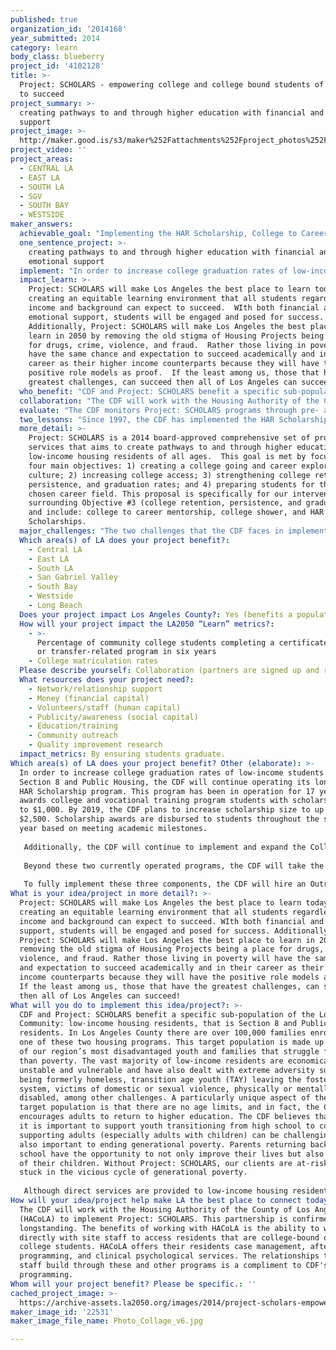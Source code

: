 ```yaml
---
published: true
organization_id: '2014168'
year_submitted: 2014
category: learn
body_class: blueberry
project_id: '4102128'
title: >-
  Project: SCHOLARS - empowering college and college bound students of all ages
  to succeed
project_summary: >-
  creating pathways to and through higher education with financial and emotional
  support
project_image: >-
  http://maker.good.is/s3/maker%252Fattachments%252Fproject_photos%252Fimages%252F22531%252Fdisplay%252FPhoto_Collage_v6.jpg=c570x385
project_video: ''
project_areas:
  - CENTRAL LA
  - EAST LA
  - SOUTH LA
  - SGV
  - SOUTH BAY
  - WESTSIDE
maker_answers:
  achievable_goal: "Implementing the HAR Scholarship, College to Career Mentorship, and College Showers in the next 12 months is an achievable goal as the CDF has developed needed infrastructure.  Both the HAR Scholarship and College to Career Mentorship programs are currently in operation.  \r\n\r\nThe HAR Scholarship application is made available for at minimum 3 months (usually January through April) and has an established application requiring submission of two letters of recommendations, a personal statement, list of extracurricular and community service (including employment/internship), and transcripts.  A review committee of 15 individuals reads and evaluates every applications.  The scores for each application is then averaged among all scores.  Our Review Committee is dedicated to carefully evaluating every application because as many are past scholarship awardees they understand the impact a scholarship can have financially and emotionally.\r\n\r\nThe College to Career Mentorship also has infrastructure built, including an application process.  As this is the initial year of operation, the program will continue to be fine-tuned and improved with training and other support.\r\n\r\nIf awarded, a new Outreach Coordinator will be hired to implement and grow the HAR Scholarship and College to Career Mentorship.  The Outreach Coordinator will also be responsible for developing the College Showers.  It will take creativity and hard work to develop this new program but is absolutely possible within three to six months.\r\n"
  one_sentence_project: >-
    creating pathways to and through higher education with financial and
    emotional support
  implement: "In order to increase college graduation rates of low-income students living in Section 8 and Public Housing, the CDF will continue operating its longstanding HAR Scholarship program.  This program has been in operation for 17 years and awards college and vocational training program students with scholarships up to $1,000.  By 2019, the CDF plans to increase scholarship size to up to $2,500.  Scholarship awards are disbursed to students throughout the school year based on meeting academic milestones. \r\n\r\nAdditionally, the CDF will continue to implement and expand the College to Career Mentorship program.  This program was launched in 2014 and matches college students of all ages with a mentor that is currently working in their field of interest.  The one-to-one relationship is meant to give students an opportunity to learn firsthand about their career field, build their network, and receive strategic career planning advice in a supportive environment.  Most mentors are first-generation college graduates that are eager to share their experiences with students.  Each mentor pair is expected to meet at least 4 times per year, including one mandatory job visit.\r\n\r\nBeyond these two currently operated programs, the CDF will take the baby shower model and start hosting College Showers.  These events will celebrate the milestone of attending college and prepare students with financial and emotional support needed.  Not only will students receive needed school supplies such as USB flash drives and extra-long bed sheets (for those living in dorms), but also with advice from college graduates.  Similar to baby shower, the College Shower will be family oriented and provide a launching pad for student achievement and a rare opportunity to celebrate this important milestone.\r\n\r\nTo fully implement these three components, the CDF will hire an Outreach Coordinator responsible for recruiting, outreaching, and creating a community for students and mentors.  In total, the Coordinator will have a case load of approximately 250 people include students, parents, and mentors.  \r\n"
  impact_learn: >-
    Project: SCHOLARS will make Los Angeles the best place to learn today by
    creating an equitable learning environment that all students regardless of
    income and background can expect to succeed.  WIth both financial and
    emotional support, students will be engaged and posed for success. 
    Additionally, Project: SCHOLARS will make Los Angeles the best place to
    learn in 2050 by removing the old stigma of Housing Projects being a place
    for drugs, crime, violence, and fraud.  Rather those living in poverty will
    have the same chance and expectation to succeed academically and in their
    career as their higher income counterparts because they will have the
    positive role models as proof.  If the least among us, those that have the
    greatest challenges, can succeed then all of Los Angeles can succeed!
  who_benefit: "CDF and Project: SCHOLARS benefit a specific sub-population of the Los Angeles Community: low-income housing residents, that is Section 8 and Public Housing residents.  In Los Angeles County there are over 100,000 families enrolled in one of these two housing programs. This target population is made up of some of our region’s most disadvantaged youth and families that struggle from more than poverty.  The vast majority of low-income residents are economically unstable and vulnerable and have also dealt with extreme adversity such as being formerly homeless, transition age youth (TAY) leaving the foster care system, victims of domestic or sexual violence, physically or mentally disabled, among other challenges.  A particularly unique aspect of the CDF’s target population is that there are no age limits, and in fact, the CDF encourages adults to return to higher education.  The CDF believes that while it is important to support youth transitioning from high school to college, supporting adults (especially adults with children) can be challenging but is also important to ending generational poverty.  Parents returning back to school have the opportunity to not only improve their lives but also the lives of their children. Without Project: SCHOLARS, our clients are at-risk of being stuck in the vicious cycle of generational poverty.\r\n\r\nAlthough direct services are provided to low-income housing residents, the ripple effects of Project: SCHOLARS goes well beyond the individual participant.  While the students receive the direct benefit of financial and emotional support as they persist through college, their family and the greater community gains a new positive role for educational excellence, perseverance, and resiliency as well.\r\n"
  collaboration: "The CDF will work with the Housing Authority of the County of Los Angeles (HACoLA) to implement Project: SCHOLARS. This partnership is confirmed and longstanding.  The benefits of working with HACoLA is the ability to work directly with site staff to access residents that are college-bound or current college students.  HACoLA offers their residents case management, afterschool programming, and clinical psychological services.  The relationships that their staff build through these and other programs is a compliment to CDF's programming.\r\n\r\n"
  evaluate: "The CDF monitors Project: SCHOLARS programs through pre- and post-assessments and surveys administered to all participants (students, mentors, etc).  These evaluative methods are used to track the following specific metrics: \r\n•\t50 students will be mentored by an employed or self-employed college graduate in their field (or related field) of study.  To evaluate the College to Career Mentorship, a pre- and post- assessment is administered to mentees that looks at self-confidence, self-perception, and connectedness to career field.  Both mentors and mentees will be surveyed to determine responsiveness and appropriateness of match and overall program satisfaction.  \r\n•\tAt least 18 students will receive a scholarship to attend a university, community college, or vocational training program.  HAR Scholarship awardees are evaluated annually to determine how the scholarship award was spent, if student graduated from college, their employment status, if student has moved out of subsidized housing, and to determine other unmet needs of student.  Once student has graduated from college, a survey is conducted every 5 years as a tracking mechanism through their career growth\r\n•\t500 people will participate in a College Shower, including  students and their family members.  Students will be tracked annually to determine whether they remained a student, graduated, took a break, or dropped out.  \r\n\r\nBy evaluating Project: SCHOLARS, the CDF hopes to determine student graduation rates, level of persistence, and speed of degree/certificate completion.  Additionally, CDF has a history of responsive programming based on participants needs and program evaluations is a major component of the evolution of its programs.\r\n"
  two_lessons: "Since 1997, the CDF has implemented the HAR Scholarship program annually.  Over this time more than $200,000 in scholarships were made, enabling over 200 students to attend an institute of higher education at a more affordable rate.  Under new leadership, in 2012 the CDF underwent an evaluation process of the HAR Scholarship program and subsequently a strategic planning process in 2013-14. The main lesson that resulted from the HAR Scholarship evaluation and which further informed the CDF’s strategic planning and program implementation is simple and one that we have all heard growing up: money can’t buy everything.\r\n\r\nEvaluation respondents repeatedly stated a need for mentorship, networking opportunities, career skills, and general assistance in preparing for the tumultuous transition from the so-called Housing Projects to the Ivory Towers of the higher education system.  Many students felt out of place in the foreign atmosphere of college among middle income peers.  Our scholarship awardees lamented their inability to talk with their parents, who are often monolingual with limited education, about their challenges or to ask for help.  \r\n\r\nThese first generation students are not only new to the college system but they are also often facing real financial and emotional challenges with family.  Crisis in the family, often related to health, is one of the biggest challenges that students face as they try to make a better life for themselves and their family.  Our survey of past awardees indicated that the majority of students that took of time from college were community college students that faced a severe family crisis such as a death in the family or hospitalized family member.  To keep the students enrolled and engaged in school, mentorship and support network is key.  \r\n"
  more_detail: >-
    Project: SCHOLARS is a 2014 board-approved comprehensive set of programs and
    services that aims to create pathways to and through higher education for
    low-income housing residents of all ages.  This goal is met by focusing on
    four main objectives: 1) creating a college going and career exploring
    culture; 2) increasing college access; 3) strengthening college retention,
    persistence, and graduation rates; and 4) preparing students for their
    chosen career field. This proposal is specifically for our interventions
    surrounding Objective #3 (college retention, persistence, and graduation)
    and include: college to career mentorship, college shower, and HAR
    Scholarships.
  major_challenges: "The two challenges that the CDF faces in implementing Project: SCHOLARS is outreaching Section 8 residents that are scattered throughout the County and live in market-rate housing.  Compared to Public Housing residents, who live in one community, the Section 8 residents are more difficult to engage.  We have had great success reaching out Section 8 participants by training staff of the Housing Authority of the County of Los Angeles (HACoLA) on CDF’s available programs, handing out flyers in HACoLA’s lobby, and hanging posters.  Additionally, most Housing Authorities operate a program entitled Family Self-Sufficiency (FSS) which guides residents to become economically self-sufficient through education and employment opportunities.  Participants of the FSS program are often eager to learn about new opportunities and participate in CDF’s programs.\r\n\r\nAnother challenge that the CDF anticipates is developing new relationships with other local housing authorities as Project: SCHOLARS expands countywide.  The CDF has a budding relationship with the Cities of Los Angeles and Long Beach, however, there is room to grow and expand.  In particular, CDF will work toward gaining staff level support in outreaching and marketing  Project: SCHOLARS.  To date, residents of other housing authorities have participated in the CDF’s HAR Scholarship program, Reality Check Conference, and Farmers Market.\r\n"
  Which area(s) of LA does your project benefit?:
    - Central LA
    - East LA
    - South LA
    - San Gabriel Valley
    - South Bay
    - Westside
    - Long Beach
  Does your project impact Los Angeles County?: Yes (benefits a population of LA County)
  How will your project impact the LA2050 “Learn” metrics?:
    - >-
      Percentage of community college students completing a certificate, degree,
      or transfer-related program in six years
    - College matriculation rates
  Please describe yourself: Collaboration (partners are signed up and ready to hit the ground running!)
  What resources does your project need?:
    - Network/relationship support
    - Money (financial capital)
    - Volunteers/staff (human capital)
    - Publicity/awareness (social capital)
    - Education/training
    - Community outreach
    - Quality improvement research
  impact_metrics: By ensuring students graduate.
Which area(s) of LA does your project benefit? Other (elaborate): >-
  In order to increase college graduation rates of low-income students living in
  Section 8 and Public Housing, the CDF will continue operating its longstanding
  HAR Scholarship program. This program has been in operation for 17 years and
  awards college and vocational training program students with scholarships up
  to $1,000. By 2019, the CDF plans to increase scholarship size to up to
  $2,500. Scholarship awards are disbursed to students throughout the school
  year based on meeting academic milestones. 
   
   Additionally, the CDF will continue to implement and expand the College to Career Mentorship program. This program was launched in 2014 and matches college students of all ages with a mentor that is currently working in their field of interest. The one-to-one relationship is meant to give students an opportunity to learn firsthand about their career field, build their network, and receive strategic career planning advice in a supportive environment. Most mentors are first-generation college graduates that are eager to share their experiences with students. Each mentor pair is expected to meet at least 4 times per year, including one mandatory job visit.
   
   Beyond these two currently operated programs, the CDF will take the baby shower model and start hosting College Showers. These events will celebrate the milestone of attending college and prepare students with financial and emotional support needed. Not only will students receive needed school supplies such as USB flash drives and extra-long bed sheets (for those living in dorms), but also with advice from college graduates. Similar to baby shower, the College Shower will be family oriented and provide a launching pad for student achievement and a rare opportunity to celebrate this important milestone.
   
   To fully implement these three components, the CDF will hire an Outreach Coordinator responsible for recruiting, outreaching, and creating a community for students and mentors. In total, the Coordinator will have a case load of approximately 250 people include students, parents, and mentors.
What is your idea/project in more detail?: >-
  Project: SCHOLARS will make Los Angeles the best place to learn today by
  creating an equitable learning environment that all students regardless of
  income and background can expect to succeed. WIth both financial and emotional
  support, students will be engaged and posed for success. Additionally,
  Project: SCHOLARS will make Los Angeles the best place to learn in 2050 by
  removing the old stigma of Housing Projects being a place for drugs, crime,
  violence, and fraud. Rather those living in poverty will have the same chance
  and expectation to succeed academically and in their career as their higher
  income counterparts because they will have the positive role models as proof.
  If the least among us, those that have the greatest challenges, can succeed
  then all of Los Angeles can succeed!
What will you do to implement this idea/project?: >-
  CDF and Project: SCHOLARS benefit a specific sub-population of the Los Angeles
  Community: low-income housing residents, that is Section 8 and Public Housing
  residents. In Los Angeles County there are over 100,000 families enrolled in
  one of these two housing programs. This target population is made up of some
  of our region’s most disadvantaged youth and families that struggle from more
  than poverty. The vast majority of low-income residents are economically
  unstable and vulnerable and have also dealt with extreme adversity such as
  being formerly homeless, transition age youth (TAY) leaving the foster care
  system, victims of domestic or sexual violence, physically or mentally
  disabled, among other challenges. A particularly unique aspect of the CDF’s
  target population is that there are no age limits, and in fact, the CDF
  encourages adults to return to higher education. The CDF believes that while
  it is important to support youth transitioning from high school to college,
  supporting adults (especially adults with children) can be challenging but is
  also important to ending generational poverty. Parents returning back to
  school have the opportunity to not only improve their lives but also the lives
  of their children. Without Project: SCHOLARS, our clients are at-risk of being
  stuck in the vicious cycle of generational poverty.
   
   Although direct services are provided to low-income housing residents, the ripple effects of Project: SCHOLARS goes well beyond the individual participant. While the students receive the direct benefit of financial and emotional support as they persist through college, their family and the greater community gains a new positive role for educational excellence, perseverance, and resiliency as well.
How will your idea/project help make LA the best place to connect today? In LA2050?: >-
  The CDF will work with the Housing Authority of the County of Los Angeles
  (HACoLA) to implement Project: SCHOLARS. This partnership is confirmed and
  longstanding. The benefits of working with HACoLA is the ability to work
  directly with site staff to access residents that are college-bound or current
  college students. HACoLA offers their residents case management, afterschool
  programming, and clinical psychological services. The relationships that their
  staff build through these and other programs is a compliment to CDF's
  programming.
Whom will your project benefit? Please be specific.: ''
cached_project_image: >-
  https://archive-assets.la2050.org/images/2014/project-scholars-empowering-college-and-college-bound-students-of-all-ages-to-succeed/maker.good.is/s3/maker%252Fattachments%252Fproject_photos%252Fimages%252F22531%252Fdisplay%252FPhoto_Collage_v6.jpg=c570x385.jpg
maker_image_id: '22531'
maker_image_file_name: Photo_Collage_v6.jpg

---
```

